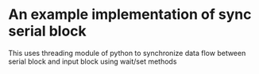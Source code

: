 An example implementation of sync serial block
====

This uses threading module of python to synchronize 
data flow between serial block and input block using wait/set methods


